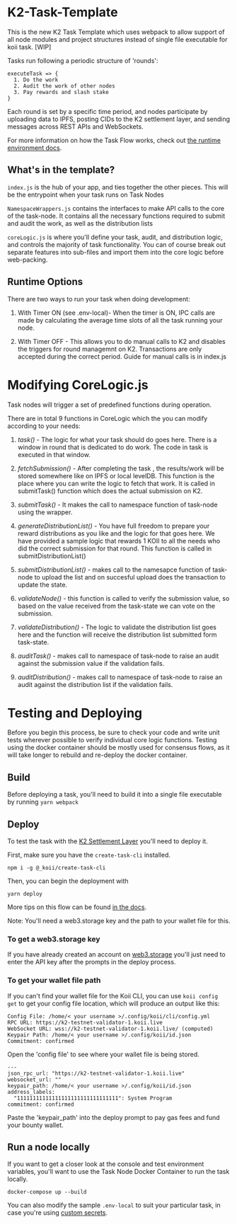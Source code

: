 # K2-Task-Template
This is the new K2 Task Template which uses webpack to allow support of all node modules and project structures instead of single file executable for koii task. [WIP]

Tasks run following a periodic structure of 'rounds':
```
executeTask => {
  1. Do the work
  2. Audit the work of other nodes
  3. Pay rewards and slash stake
}
```

Each round is set by a specific time period, and nodes participate by uploading data to IPFS, posting CIDs to the K2 settlement layer, and sending messages across REST APIs and WebSockets. 

For more information on how the Task Flow works, check out [the runtime environment docs](https://docs.koii.network/microservices-and-tasks/what-are-tasks/gradual-consensus).

## What's in the template?
`index.js` is the hub of your app, and ties together the other pieces. This will be the entrypoint when your task runs on Task Nodes

`NamespaceWrappers.js` contains the interfaces to make API calls to the core of the task-node. It contains all the necessary functions required to submit and audit the work, as well as the distribution lists 

`coreLogic.js` is where you'll define your task, audit, and distribution logic, and controls the majority of task functionality. You can of course break out separate features into sub-files and import them into the core logic before web-packing.

## Runtime Options
There are two ways to run your task when doing development:

1. With Timer ON (see .env-local)- When the timer is ON, IPC calls are made by calculating the average time slots of all the task running your node. 

2. With Timer OFF - This allows you to do manual calls to K2 and disables the triggers for round managemnt on K2. Transactions are only accepted during the correct period. Guide for manual calls is in index.js

# Modifying CoreLogic.js
Task nodes will trigger a set of predefined functions during operation. 

There are in total 9 functions in CoreLogic which the you can modify according to your needs: 

1. *task()* - The logic for what your task should do goes here. There is a window in round that is dedicated to do work. The code in task is executed in that window. 

2. *fetchSubmission()* - After completing the task , the results/work will be stored somewhere like on IPFS or local levelDB. This function is the place where you can write the logic to fetch that work. It is called in submitTask() function which does the actual submission on K2. 

3. *submitTask()* - It makes the call to namespace function of task-node using the wrapper. 

4. *generateDistributionList()*  - You have full freedom to prepare your reward distributions as you like and the logic for that goes here. We have provided a sample logic that rewards 1 KOII to all the needs who did the correct submission for that round. This function is called in submitDistributionList()

5. *submitDistributionList()* - makes call to the namesapce function of task-node to upload the list and on succesful upload does the transaction to update the state.

6. *validateNode()* - this function is called to verify the submission value, so based on the value received from the task-state we can vote on the submission.

7. *validateDistribution()* - The logic to validate the distribution list goes here and the function will receive the distribution list submitted form task-state.

8. *auditTask()* - makes call to namespace of task-node to raise an audit against the submission value if the validation fails. 

9. *auditDistribution()* - makes call to namespace of task-node to raise an audit against the distribution list if the validation fails.

# Testing and Deploying
Before you begin this process, be sure to check your code and write unit tests wherever possible to verify individual core logic functions. Testing using the docker container should be mostly used for consensus flows, as it will take longer to rebuild and re-deploy the docker container.

## Build
Before deploying a task, you'll need to build it into a single file executable by running
`yarn webpack`

## Deploy
To test the task with the [K2 Settlement Layer]() you'll need to deploy it. 

First, make sure you have the `create-task-cli` installed.

`npm i -g @_koii/create-task-cli`

Then, you can begin the deployment with

`yarn deploy`

More tips on this flow can be found [in the docs](https://docs.koii.network/koii-software-toolkit-sdk/create-task-cli).

Note: You'll need a web3.storage key and the path to your wallet file for this. 

### To get a web3.storage key
If you have already created an account on [web3.storage](https://web3.storage) you'll just need to enter the API key after the prompts in the deploy process.

### To get your wallet file path
If you can't find your wallet file for the Koii CLI, you can use 
`koii config get` to get your config file location, which will produce an output like this: 
```
Config File: /home/< your username >/.config/koii/cli/config.yml
RPC URL: https://k2-testnet-validator-1.koii.live 
WebSocket URL: wss://k2-testnet-validator-1.koii.live/ (computed)
Keypair Path: /home/< your username >/.config/koii/id.json 
Commitment: confirmed 
```

Open the 'config file' to see where your wallet file is being stored.
```
---
json_rpc_url: "https://k2-testnet-validator-1.koii.live"
websocket_url: ""
keypair_path: /home/< your username >/.config/koii/id.json
address_labels:
  "11111111111111111111111111111111": System Program
commitment: confirmed
```

Paste the 'keypair_path' into the deploy prompt to pay gas fees and fund your bounty wallet. 

## Run a node locally
If you want to get a closer look at the console and test environment variables, you'll want to use the Task Node Docker Container to run the task locally. 

`docker-compose up --build`

You can also modify the sample `.env-local` to suit your particular task, in case you're using [custom secrets](https://docs.koii.network/microservices-and-tasks/task-development-kit-tdk/using-the-task-namespace/keys-and-secrets).